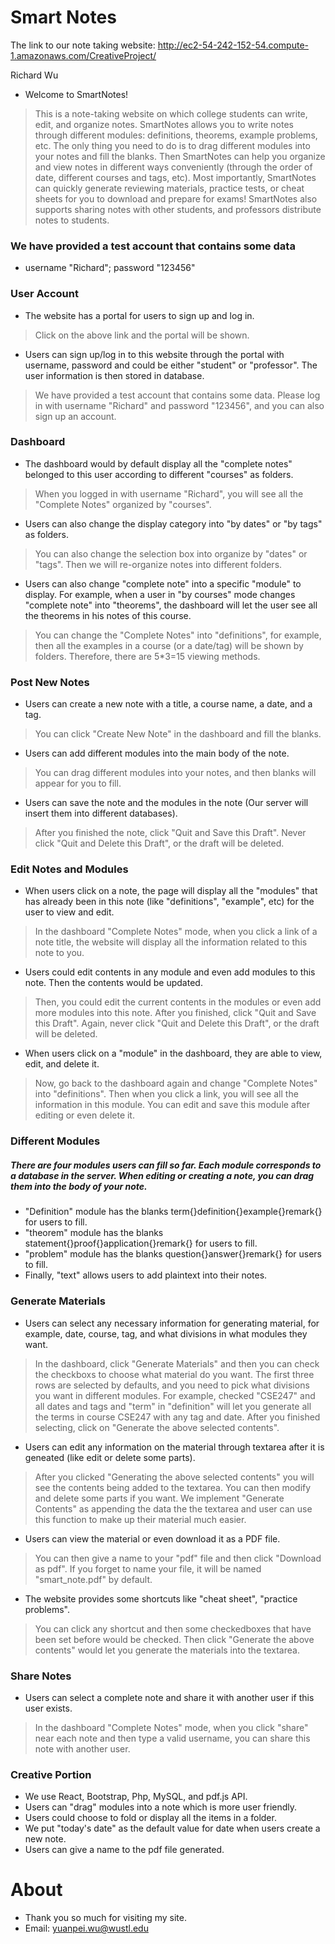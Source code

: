 # Smart Notes
The link to our note taking website:
http://ec2-54-242-152-54.compute-1.amazonaws.com/CreativeProject/

Richard Wu

- Welcome to SmartNotes!
 > This is a note-taking website on which college students can write, edit, and organize notes.
 SmartNotes allows you to write notes through different modules: definitions, theorems, example problems, etc.
 The only thing you need to do is to drag different modules into your notes and fill the blanks.
 Then SmartNotes can help you organize and view notes in different ways conveniently (through the order of date, different courses and tags, etc).
 Most importantly, SmartNotes can quickly generate reviewing materials, practice tests, or cheat sheets for you to download and prepare for exams!
 SmartNotes also supports sharing notes with other students, and professors distribute notes to students.

### We have provided a test account that contains some data
- username "Richard"; password "123456"

### User Account
- The website has a portal for users to sign up and log in.
 > Click on the above link and the portal will be shown.
- Users can sign up/log in to this website through the portal with username, password and could be either "student" or "professor". The user information is then stored in database.
 > We have provided a test account that contains some data. Please log in with username "Richard" and password "123456", and you can also sign up an account.
### Dashboard
- The dashboard would by default display all the "complete notes" belonged to this user according to different "courses" as folders.
 > When you logged in with username "Richard", you will see all the "Complete Notes" organized by "courses".
- Users can also change the display category into "by dates" or "by tags" as folders.
 > You can also change the selection box into organize by "dates" or "tags". Then we will re-organize notes into different folders.
- Users can also change "complete note" into a specific "module" to display. For example, when a user in "by courses" mode changes "complete note" into "theorems", the dashboard will let the user see all the theorems in his notes of this course.
 > You can change the "Complete Notes" into "definitions", for example, then all the examples in a course (or a date/tag) will be shown by folders. Therefore, there are 5*3=15 viewing methods.
### Post New Notes
- Users can create a new note with a title, a course name, a date, and a tag.
 > You can click "Create New Note" in the dashboard and fill the blanks.
- Users can add different modules into the main body of the note.
 > You can drag different modules into your notes, and then blanks will appear for you to fill.
- Users can save the note and the modules in the note (Our server will insert them into different databases).
 > After you finished the note, click "Quit and Save this Draft". Never click "Quit and Delete this Draft", or the draft will be deleted.

### Edit Notes and Modules
- When users click on a note, the page will display all the "modules" that has already been in this note (like "definitions", "example", etc) for the user to view and edit.
 > In the dashboard "Complete Notes" mode, when you click a link of a note title, the website will display all the information related to this note to you.
- Users could edit contents in any module and even add modules to this note. Then the contents would be updated.
 > Then, you could edit the current contents in the modules or even add more modules into this note. After you finished, click "Quit and Save this Draft". Again, never click "Quit and Delete this Draft", or the draft will be deleted.
- When users click on a "module" in the dashboard, they are able to view, edit, and delete it.
 > Now, go back to the dashboard again and change "Complete Notes" into "definitions". Then when you click a link, you will see all the information in this module. You can edit and save this module after editing or even delete it.

### Different Modules
##### There are four modules users can fill so far. Each module corresponds to a database in the server. When editing or creating a note, you can drag them into the body of your note.
- "Definition" module has the blanks term{}definition{}example{}remark{} for users to fill.
- "theorem" module has the blanks statement{}proof{}application{}remark{} for users to fill.
- "problem" module has the blanks question{}answer{}remark{} for users to fill.
- Finally, "text" allows users to add plaintext into their notes.

### Generate Materials
- Users can select any necessary information for generating material, for example, date, course, tag, and what divisions in what modules they want.
 > In the dashboard, click "Generate Materials" and then you can check the checkboxs to choose what material do you want. The first three rows are selected by defaults, and you need to pick what divisions you want in different modules. For example, checked "CSE247" and all dates and tags and "term" in "definition" will let you generate all the terms in course CSE247 with any tag and date. After you finished selecting, click on "Generate the above selected contents". 
- Users can edit any information on the material through textarea after it is geneated (like edit or delete some parts).
 > After you clicked "Generating the above selected contents" you will see the contents being added to the textarea. You can then modify and delete some parts if you want. We implement "Generate Contents" as appending the data the the textarea and user can use this function to make up their material much easier.
- Users can view the material or even download it as a PDF file.
 > You can then give a name to your "pdf" file and then click "Download as pdf". If you forget to name your file, it will be named "smart_note.pdf" by default.
- The website provides some shortcuts like "cheat sheet", "practice problems".
 > You can click any shortcut and then some checkedboxes that have been set before would be checked. Then click "Generate the above contents" would let you generate the materials into the textarea.

### Share Notes
- Users can select a complete note and share it with another user if this user exists.
 > In the dashboard "Complete Notes" mode, when you click "share" near each note and then type a valid username, you can share this note with another user.

### Creative Portion
- We use React, Bootstrap, Php, MySQL, and pdf.js API.
- Users can "drag" modules into a note which is more user friendly.
- Users could choose to fold or display all the items in a folder.
- We put "today's date" as the default value for date when users create a new note.
- Users can give a name to the pdf file generated.

# About
 - Thank you so much for visiting my site.
 - Email: yuanpei.wu@wustl.edu

